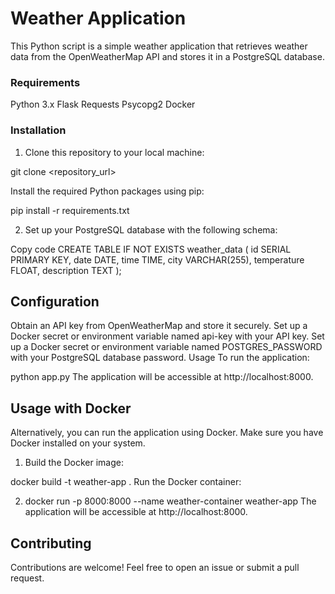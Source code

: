 # Weather Application
This Python script is a simple weather application that retrieves weather data from the OpenWeatherMap API and stores it in a PostgreSQL database.

### Requirements
Python 3.x
Flask
Requests
Psycopg2
Docker


### Installation
1. Clone this repository to your local machine:


git clone <repository_url>

Install the required Python packages using pip:


pip install -r requirements.txt

2. Set up your PostgreSQL database with the following schema:

Copy code
CREATE TABLE IF NOT EXISTS weather_data (
    id SERIAL PRIMARY KEY,
    date DATE,
    time TIME,
    city VARCHAR(255),
    temperature FLOAT,
    description TEXT
);

## Configuration
Obtain an API key from OpenWeatherMap and store it securely. Set up a Docker secret or environment variable named api-key with your API key.
Set up a Docker secret or environment variable named POSTGRES_PASSWORD with your PostgreSQL database password.
Usage
To run the application:


python app.py
The application will be accessible at http://localhost:8000.

## Usage with Docker
Alternatively, you can run the application using Docker. Make sure you have Docker installed on your system.

1. Build the Docker image:

docker build -t weather-app .
Run the Docker container:


2. docker run -p 8000:8000 --name weather-container weather-app
The application will be accessible at http://localhost:8000.

## Contributing
Contributions are welcome! Feel free to open an issue or submit a pull request.
